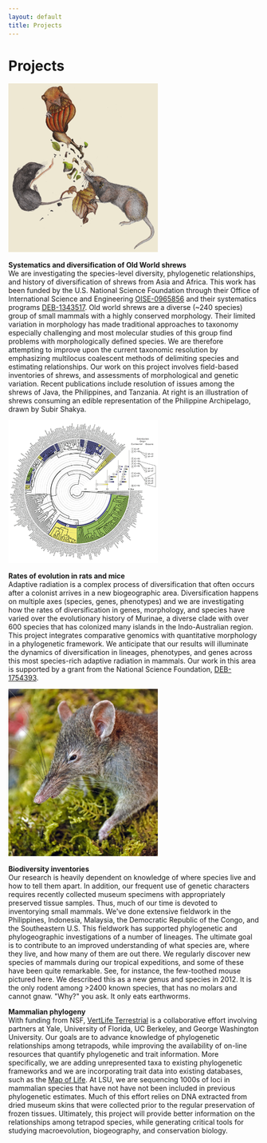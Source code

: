 ```yaml
---
layout: default
title: Projects
---
```


# Projects

<div markdown="1">
<img src="images/Shrew.gif" class="right" alt="shrews eating Philippines" width="300">

**Systematics and diversification of Old World shrews**  
We are investigating the species-level diversity, phylogenetic relationships, and history of diversification of shrews from Asia and Africa. This work has been funded by the U.S. National Science Foundation through their Office of International Science and Engineering [OISE-0965856](http://www.nsf.gov/awardsearch/showAward.do?AwardNumber=0965856) and their systematics programs [DEB-1343517](http://nsf.gov/awardsearch/showAward?AWD_ID=1343517). Old world shrews are a diverse (~240 species) group of small mammals with a highly conserved morphology.  Their limited variation in morphology has made traditional approaches to taxonomy especially challenging and most molecular studies of this group find problems with morphologically defined species. We are therefore attempting to improve upon the current taxonomic resolution by emphasizing multilocus coalescent methods of delimiting species and estimating relationships.  Our work on this project involves field-based inventories of shrews, and assessments of morphological and genetic variation. Recent publications include resolution of issues among the shrews of Java, the Philippines, and Tanzania. At right is an illustration of shrews consuming an edible representation of the Philippine Archipelago, drawn by Subir Shakya. 
</div>

<div markdown="1">
<img src="images/circle-tree.png" class="left" alt="phylogeny" width="300">

**Rates of evolution in rats and mice**  
Adaptive radiation is a complex process of diversification that often occurs after a colonist arrives in a new biogeographic area. Diversification happens on multiple axes (species, genes, phenotypes) and we are investigating how the rates of diversification in genes, morphology, and species have varied over the evolutionary history of Murinae, a diverse clade with over 600 species that has colonized many islands in the Indo-Australian region. This project integrates comparative genomics with quantitative morphology in a phylogenetic framework. We anticipate that our results will illuminate the dynamics of diversification in lineages, phenotypes, and genes across this most species-rich adaptive radiation in mammals. Our work in this area is supported by a grant from the National Science Foundation, [DEB-1754393](https://www.nsf.gov/awardsearch/showAward?AWD_ID=1754393&HistoricalAwards=false).
</div>

<div markdown="1">
<img src="images/KCRowe-Pvermidax01.jpg" class="right" alt="Pvermidax" width="300">

**Biodiversity inventories**  
Our research is heavily dependent on knowledge of where species live and how to tell them apart.  In addition, our frequent use of genetic characters requires recently collected museum specimens with appropriately preserved tissue samples.  Thus, much of our time is devoted to inventorying small mammals.  We've done extensive fieldwork in the Philippines, Indonesia, Malaysia, the Democratic Republic of the Congo, and the Southeastern U.S. This fieldwork has supported phylogenetic and phylogeographic investigations of a number of lineages.  The ultimate goal is to contribute to an improved understanding of what species are, where they live, and how many of them are out there. We regularly discover new species of mammals during our tropical expeditions, and some of these have been quite remarkable. See, for instance, the few-toothed mouse pictured here. We described this as a new genus and species in 2012. It is the only rodent among >2400 known species, that has no molars and cannot gnaw. "Why?" you ask. It only eats earthworms.
</div>

**Mammalian phylogeny**  
With funding from NSF, [VertLife Terrestrial](http://nsf.gov/awardsearch/showAward?AWD_ID=1441634) is a collaborative effort involving partners at Yale, University of Florida, UC Berkeley, and George Washington University. Our goals are to advance knowledge of phylogenetic relationships among tetrapods, while improving the availability of on-line resources that quantify phylogenetic and trait information. More specifically, we are adding unrepresented taxa to existing phylogenetic frameworks and we are incorporating trait data into existing databases, such as the [Map of Life](https://mol.org/). At LSU, we are sequencing 1000s of loci in mammalian species that have not have not been included in previous phylogenetic estimates. Much of this effort relies on DNA extracted from dried museum skins that were collected prior to the regular preservation of frozen tissues. Ultimately, this project will provide better information on the relationships among tetrapod species, while generating critical tools for studying macroevolution, biogeography, and conservation biology.
